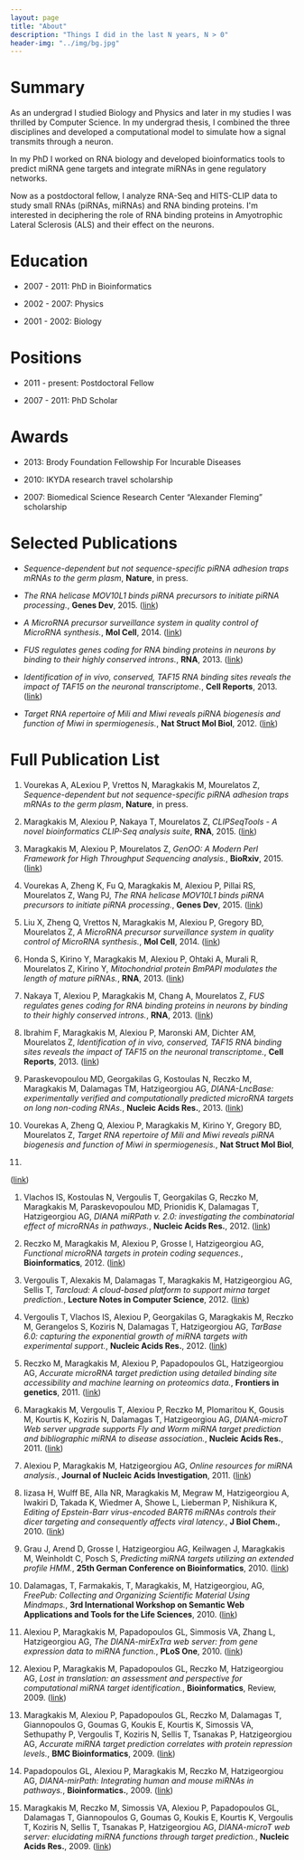 ```yaml
---
layout: page
title: "About"
description: "Things I did in the last N years, N > 0"
header-img: "../img/bg.jpg"
---
```


# Summary

As an undergrad I studied Biology and Physics and later in my studies I was
thrilled by Computer Science. In my undergrad thesis, I combined the three
disciplines and developed a computational model to simulate how a signal
transmits through a neuron.

In my PhD I worked on RNA biology and developed bioinformatics tools to
predict miRNA gene targets and integrate miRNAs in gene regulatory networks.

Now as a postdoctoral fellow, I analyze RNA-Seq and HITS-CLIP data to study
small RNAs (piRNAs, miRNAs) and RNA binding proteins. I'm interested in
deciphering the role of RNA binding proteins in Amyotrophic Lateral Sclerosis
(ALS) and their effect on the neurons.

# Education

* 2007 - 2011: PhD in Bioinformatics

* 2002 - 2007: Physics

* 2001 - 2002: Biology

# Positions

* 2011 - present: Postdoctoral Fellow

* 2007 - 2011: PhD Scholar

# Awards

* 2013: Brody Foundation Fellowship For Incurable Diseases

* 2010: IKYDA research travel scholarship

* 2007: Biomedical Science Research Center “Alexander Fleming” scholarship

# Selected Publications

*  *Sequence-dependent but not sequence-specific piRNA adhesion traps mRNAs to
the germ plasm*, **Nature**, in press.

*  *The RNA helicase MOV10L1 binds piRNA precursors to initiate piRNA
processing.*, **Genes Dev**, 2015.
([link](http://genesdev.cshlp.org/content/early/2015/03/10/gad.254631.114))

*  *A MicroRNA precursor surveillance system in quality control of MicroRNA
synthesis.*, **Mol Cell**, 2014.
([link](http://www.cell.com/molecular-cell/abstract/S1097-2765(14)00610-8))

*  *FUS regulates genes coding for RNA binding proteins in neurons by binding
to their highly conserved introns.*, **RNA**, 2013.
([link](http://rnajournal.cshlp.org/content/19/4/498.abstract))

*  *Identification of in vivo, conserved, TAF15 RNA binding sites reveals the
impact of TAF15 on the neuronal transcriptome.*, **Cell Reports**, 2013.
([link](http://www.cell.com/cell-reports/abstract/S2211-1247(13)00028-4))

*  *Target RNA repertoire of Mili and Miwi reveals piRNA biogenesis and
function of Miwi in spermiogenesis.*, **Nat Struct Mol Biol**, 2012.
([link](http://www.nature.com/nsmb/journal/v19/n8/full/nsmb.2347.html))

# Full Publication List

1.  Vourekas A, ALexiou P, Vrettos N, Maragkakis M, Mourelatos Z,
*Sequence-dependent but not sequence-specific piRNA adhesion traps mRNAs to
the germ plasm*, **Nature**, in press.

1.  Maragkakis M, Alexiou P, Nakaya T, Mourelatos Z, *CLIPSeqTools - A novel
bioinformatics CLIP-Seq analysis suite*, **RNA**, 2015.
([link](http://rnajournal.cshlp.org/content/early/2015/11/17/rna.052167.115))

1.  Maragkakis M, Alexiou P, Mourelatos Z, *GenOO: A Modern Perl Framework
for High Throughput Sequencing analysis.*, **BioRxiv**, 2015.
([link](http://biorxiv.org/content/early/2015/11/03/019265))

1.  Vourekas A, Zheng K, Fu Q, Maragkakis M, Alexiou P, Pillai RS,
Mourelatos Z, Wang PJ, *The RNA helicase MOV10L1 binds piRNA precursors to
initiate piRNA processing.*, **Genes Dev**, 2015.
([link](http://genesdev.cshlp.org/content/early/2015/03/10/gad.254631.114))

1.  Liu X, Zheng Q, Vrettos N, Maragkakis M, Alexiou P, Gregory BD, Mourelatos
Z, *A MicroRNA precursor surveillance system in quality control of MicroRNA
synthesis.*, **Mol Cell**, 2014.
([link](http://www.cell.com/molecular-cell/abstract/S1097-2765(14)00610-8))

1.  Honda S, Kirino Y, Maragkakis M, Alexiou P, Ohtaki A, Murali R, Mourelatos
Z, Kirino Y, *Mitochondrial protein BmPAPI modulates the length of mature
piRNAs.*, **RNA**, 2013.
([link](http://rnajournal.cshlp.org/content/19/10/1405.abstract))

1.  Nakaya T, Alexiou P, Maragkakis M, Chang A, Mourelatos Z, *FUS regulates
genes coding for RNA binding proteins in neurons by binding to their highly
conserved introns.*, **RNA**, 2013.
([link](http://rnajournal.cshlp.org/content/19/4/498.abstract))

1.  Ibrahim F, Maragkakis M, Alexiou P, Maronski AM, Dichter AM, Mourelatos Z,
*Identification of in vivo, conserved, TAF15 RNA binding sites reveals the
impact of TAF15 on the neuronal transcriptome.*, **Cell Reports**, 2013.
([link](http://www.cell.com/cell-reports/abstract/S2211-1247(13)00028-4))

1.  Paraskevopoulou MD, Georgakilas G, Kostoulas N, Reczko M, Maragkakis M,
Dalamagas TM, Hatzigeorgiou AG, *DIANA-LncBase: experimentally verified and
computationally predicted microRNA targets on long non-coding RNAs.*,
**Nucleic Acids Res.**, 2013.
([link](http://nar.oxfordjournals.org/content/41/D1/D239.abstract))

1.  Vourekas A, Zheng Q, Alexiou P, Maragkakis M, Kirino Y, Gregory BD,
Mourelatos Z, *Target RNA repertoire of Mili and Miwi reveals piRNA
biogenesis and function of Miwi in spermiogenesis.*, **Nat Struct Mol Biol**,
2012.
([link](http://www.nature.com/nsmb/journal/v19/n8/full/nsmb.2347.html))

1.  Vlachos IS, Kostoulas N, Vergoulis T, Georgakilas G, Reczko M, Maragkakis
M, Paraskevopoulou MD, Prionidis K, Dalamagas T, Hatzigeorgiou AG, *DIANA
miRPath v. 2.0: investigating the combinatorial effect of microRNAs in
pathways.*, **Nucleic Acids Res.**, 2012.
([link](http://nar.oxfordjournals.org/content/40/W1/W498.abstract))

1.  Reczko M, Maragkakis M, Alexiou P, Grosse I, Hatzigeorgiou AG, *Functional
microRNA targets in protein coding sequences.*, **Bioinformatics**, 2012.
([link](http://bioinformatics.oxfordjournals.org/content/28/6/771.abstract))

1. Vergoulis T, Alexakis M, Dalamagas T, Maragkakis M, Hatzigeorgiou AG,
Sellis T, *Tarcloud: A cloud-based platform to support mirna target
prediction.*, **Lecture Notes in Computer Science**, 2012.
([link](http://link.springer.com/chapter/10.1007%2F978-3-642-31235-9_48))

1.  Vergoulis T, Vlachos IS, Alexiou P, Georgakilas G, Maragkakis M, Reczko M,
Gerangelos S, Koziris N, Dalamagas T, Hatzigeorgiou AG, *TarBase 6.0:
capturing the exponential growth of miRNA targets with experimental support.*,
**Nucleic Acids Res.**, 2012.
([link](http://nar.oxfordjournals.org/content/40/D1/D222.abstract))

1.  Reczko M, Maragkakis M, Alexiou P, Papadopoulos GL, Hatzigeorgiou AG,
*Accurate microRNA target prediction using detailed binding site accessibility
and machine learning on proteomics data.*, **Frontiers in genetics**, 2011.
([link](http://journal.frontiersin.org/article/10.3389/fgene.2011.00103/abstract))

1.  Maragkakis M, Vergoulis T, Alexiou P, Reczko M, Plomaritou K, Gousis M,
Kourtis K, Koziris N, Dalamagas T, Hatzigeorgiou AG, *DIANA-microT Web server
upgrade supports Fly and Worm miRNA target prediction and bibliographic miRNA
to disease association.*, **Nucleic Acids Res.**, 2011.
([link](http://nar.oxfordjournals.org/content/39/suppl_2/W145.abstract))

1.  Alexiou P, Maragkakis M, Hatzigeorgiou AG, *Online resources for miRNA
analysis.*, **Journal of Nucleic Acids Investigation**, 2011.
([link](http://www.pagepress.org/journals/index.php/jnai/article/view/jnai.2011.e4))

1.  Iizasa H, Wulff BE, Alla NR, Maragkakis M, Megraw M, Hatzigeorgiou A,
Iwakiri D, Takada K, Wiedmer A, Showe L, Lieberman P, Nishikura K, *Editing
of Epstein-Barr virus-encoded BART6 miRNAs controls their dicer targeting and
consequently affects viral latency.*, **J Biol Chem.**, 2010.
([link](http://www.jbc.org/content/285/43/33358.abstract))

1.  Grau J, Arend D, Grosse I, Hatzigeorgiou AG, Keilwagen J, Maragkakis M,
Weinholdt C, Posch S, *Predicting miRNA targets utilizing an extended profile
HMM.*, **25th German Conference on Bioinformatics**, 2010.
([link](https://www.researchgate.net/publication/221493448_Predicting_miRNA_targets_utilizing_an_Extended_Profile_HMM))

1.  Dalamagas, T, Farmakakis, T, Maragkakis, M, Hatzigeorgiou, AG, *FreePub:
Collecting and Organizing Scientific Material Using Mindmaps.*, **3rd
International Workshop on Semantic Web Applications and Tools for the Life
Sciences**, 2010.
([link](http://ceur-ws.org/Vol-698/paper11.pdf))

1.  Alexiou P, Maragkakis M, Papadopoulos GL, Simmosis VA, Zhang L,
Hatzigeorgiou AG, *The DIANA-mirExTra web server: from gene expression data
to miRNA function.*, **PLoS One**, 2010.
([link](http://journals.plos.org/plosone/article?id=10.1371/journal.pone.0009171))

1.  Alexiou P, Maragkakis M, Papadopoulos GL, Reczko M, Hatzigeorgiou AG,
*Lost in translation: an assessment and perspective for computational miRNA
target identification.*, **Bioinformatics**, Review, 2009.
([link](http://bioinformatics.oxfordjournals.org/content/25/23/3049.abstract))

1.  Maragkakis M, Alexiou P, Papadopoulos GL, Reczko M, Dalamagas T,
Giannopoulos G, Goumas G, Koukis E, Kourtis K, Simossis VA, Sethupathy P,
Vergoulis T, Koziris N, Sellis T, Tsanakas P, Hatzigeorgiou AG, *Accurate
miRNA target prediction correlates with protein repression levels.*, **BMC
Bioinformatics**, 2009.
([link](http://bmcbioinformatics.biomedcentral.com/articles/10.1186/1471-2105-10-295))

1.  Papadopoulos GL, Alexiou P, Maragkakis M, Reczko M, Hatzigeorgiou AG,
*DIANA-mirPath: Integrating human and mouse miRNAs in pathways.*,
**Bioinformatics.**, 2009.
([link](http://bioinformatics.oxfordjournals.org/content/25/15/1991.abstract))

1.  Maragkakis M, Reczko M, Simossis VA, Alexiou P, Papadopoulos GL, Dalamagas
T, Giannopoulos G, Goumas G, Koukis E, Kourtis K, Vergoulis T, Koziris N,
Sellis T, Tsanakas P, Hatzigeorgiou AG, *DIANA-microT web server: elucidating
miRNA functions through target prediction.*, **Nucleic Acids Res.**, 2009.
([link](http://nar.oxfordjournals.org/content/37/suppl_2/W273.abstract))

